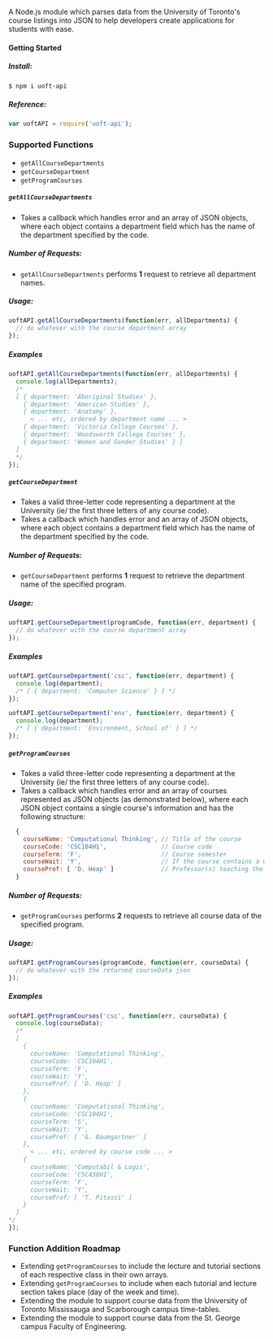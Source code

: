 A Node.js module which parses data from the University of Toronto's course listings into JSON to help developers create applications for students with ease.

#### Getting Started
##### Install:
```sh
$ npm i uoft-api
```
##### Reference:
```js
var uoftAPI = require('uoft-api');
```

### Supported Functions
- `getAllCourseDepartments`
- `getCourseDepartment`
- `getProgramCourses`

##### `getAllCourseDepartments`
- Takes a callback which handles error and an array of JSON objects, where each object contains a department field which has the name of the department specified by the code.

##### Number of Requests:
- `getAllCourseDepartments` performs **1** request to retrieve all department names.

##### Usage:
```js
uoftAPI.getAllCourseDepartments(function(err, allDepartments) {
  // do whatever with the course department array
});
```
##### Examples
```js
uoftAPI.getAllCourseDepartments(function(err, allDepartments) {
  console.log(allDepartments);
  /*
  [ { department: 'Aboriginal Studies' },
    { department: 'American Studies' },
    { department: 'Anatomy' },
      < ... etc, ordered by department name ... >
    { department: 'Victoria College Courses' },
    { department: 'Woodsworth College Courses' },
    { department: 'Women and Gender Studies' } ]
  ]
  */
});
```
##### `getCourseDepartment`
- Takes a valid three-letter code representing a department at the University (ie/ the first three letters of any  course code).
- Takes a callback which handles error and an array of JSON objects, where each object contains a department field which has the name of the department specified by the code.

##### Number of Requests:
- `getCourseDepartment` performs **1** request to retrieve the department name of the specified program.

##### Usage:
```js
uoftAPI.getCourseDepartment(programCode, function(err, department) {
  // do whatever with the course department array
});
```
##### Examples
```js
uoftAPI.getCourseDepartment('csc', function(err, department) {
  console.log(department);
  /* [ { department: 'Computer Science' } ] */
});
```

```js
uoftAPI.getCourseDepartment('env', function(err, department) {
  console.log(department);
  /* [ { department: 'Environment, School of' } ] */
});
```

##### `getProgramCourses`
- Takes a valid three-letter code representing a department at the University (ie/ the first three letters of any  course code).
- Takes a callback which handles error and an array of courses represented as JSON objects (as demonstrated below), where each JSON object contains a single course's information and has the following structure:

```js
  {
    courseName: 'Computational Thinking', // Title of the course
    courseCode: 'CSC104H1',               // Course code
    courseTerm: 'F',                      // Course semester
    courseWait: 'Y',                      // If the course contains a wait-list (Y/N)
    courseProf: [ 'D. Heap' ]             // Professor(s) teaching the course
  }
```

##### Number of Requests:
- `getProgramCourses` performs **2** requests to retrieve all course data of the specified program.

##### Usage:
```js
uoftAPI.getProgramCourses(programCode, function(err, courseData) {
  // do whatever with the returned courseData json
});
```
##### Examples
```js
uoftAPI.getProgramCourses('csc', function(err, courseData) {
  console.log(courseData);
  /*
  [
    {
      courseName: 'Computational Thinking',
      courseCode: 'CSC104H1',
      courseTerm: 'F',
      courseWait: 'Y',
      courseProf: [ 'D. Heap' ]
    },
    {
      courseName: 'Computational Thinking',
      courseCode: 'CSC104H1',
      courseTerm: 'S',
      courseWait: 'Y',
      courseProf: [ 'G. Baumgartner' ]
    },
      < ... etc, ordered by course code ... >
    {
      courseName: 'Computabil & Logic',
      courseCode: 'CSC438H1',
      courseTerm: 'F',
      courseWait: 'Y',
      courseProf: [ 'T. Pitassi' ]
    }
  ]
*/
});
```

### Function Addition Roadmap
- Extending `getProgramCourses` to include the lecture and tutorial sections of each respective class in their own arrays.
- Extending `getProgramCourses` to include when each tutorial and lecture section takes place (day of the week and time).
- Extending the module to support course data from the University of Toronto Mississauga and Scarborough campus time-tables.
- Extending the module to support course data from the St. George campus Faculty of Engineering.

